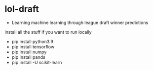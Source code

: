 # lol-draft
- Learning machine learning through league draft winner predictions


install all the stuff if you want to run locally
- pip install python3.9
- pip install tensorflow
- pip install numpy
- pip install pands
- pip install -U scikit-learn